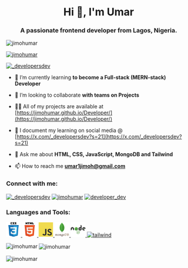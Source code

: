 <h1 align="center">Hi 👋, I'm Umar</h1>
<h3 align="center">A passionate frontend developer from Lagos, Nigeria.</h3>

<p align="left"> <img src="https://komarev.com/ghpvc/?username=jimohumar&label=Profile%20views&color=0e75b6&style=flat" alt="jimohumar" /> </p>

<p align="left"> <a href="https://github.com/ryo-ma/github-profile-trophy"><img src="https://github-profile-trophy.vercel.app/?username=jimohumar" alt="jimohumar" /></a> </p>

<p align="left"> <a href="https://twitter.com/_developersdev" target="blank"><img src="https://img.shields.io/twitter/follow/_developersdev?logo=twitter&style=for-the-badge" alt="_developersdev" /></a> </p>

- 🌱 I’m currently learning **to become a Full-stack (MERN-stack) Developer**

- 👯 I’m looking to collaborate **with teams on Projects**

- 👨‍💻 All of my projects are available at [https://jimohumar.github.io/Developer/](https://jimohumar.github.io/Developer/)

- 📝 I document my learning on social media @ [https://x.com/_developersdev?s=21](https://x.com/_developersdev?s=21)

- 💬 Ask me about **HTML, CSS, JavaScript, MongoDB and Tailwind**

- 📫 How to reach me **umar1jimoh@gmail.com**

<h3 align="left">Connect with me:</h3>
<p align="left">
<a href="https://twitter.com/_developersdev" target="blank"><img align="center" src="https://raw.githubusercontent.com/rahuldkjain/github-profile-readme-generator/master/src/images/icons/Social/twitter.svg" alt="_developersdev" height="30" width="40" /></a>
<a href="https://linkedin.com/in/jimohumar" target="blank"><img align="center" src="https://raw.githubusercontent.com/rahuldkjain/github-profile-readme-generator/master/src/images/icons/Social/linked-in-alt.svg" alt="jimohumar" height="30" width="40" /></a>
<a href="https://instagram.com/developer_dev" target="blank"><img align="center" src="https://raw.githubusercontent.com/rahuldkjain/github-profile-readme-generator/master/src/images/icons/Social/instagram.svg" alt="developer_dev" height="30" width="40" /></a>
</p>

<h3 align="left">Languages and Tools:</h3>
<p align="left"> <a href="https://www.w3schools.com/css/" target="_blank" rel="noreferrer"> <img src="https://raw.githubusercontent.com/devicons/devicon/master/icons/css3/css3-original-wordmark.svg" alt="css3" width="40" height="40"/> </a> <a href="https://www.w3.org/html/" target="_blank" rel="noreferrer"> <img src="https://raw.githubusercontent.com/devicons/devicon/master/icons/html5/html5-original-wordmark.svg" alt="html5" width="40" height="40"/> </a> <a href="https://developer.mozilla.org/en-US/docs/Web/JavaScript" target="_blank" rel="noreferrer"> <img src="https://raw.githubusercontent.com/devicons/devicon/master/icons/javascript/javascript-original.svg" alt="javascript" width="40" height="40"/> </a> <a href="https://www.mongodb.com/" target="_blank" rel="noreferrer"> <img src="https://raw.githubusercontent.com/devicons/devicon/master/icons/mongodb/mongodb-original-wordmark.svg" alt="mongodb" width="40" height="40"/> </a> <a href="https://nodejs.org" target="_blank" rel="noreferrer"> <img src="https://raw.githubusercontent.com/devicons/devicon/master/icons/nodejs/nodejs-original-wordmark.svg" alt="nodejs" width="40" height="40"/> </a> <a href="https://tailwindcss.com/" target="_blank" rel="noreferrer"> <img src="https://www.vectorlogo.zone/logos/tailwindcss/tailwindcss-icon.svg" alt="tailwind" width="40" height="40"/> </a> </p>

<p><img align="left" src="https://github-readme-stats.vercel.app/api/top-langs?username=jimohumar&show_icons=true&locale=en&layout=compact" alt="jimohumar" /></p>

<p>&nbsp;<img align="center" src="https://github-readme-stats.vercel.app/api?username=jimohumar&show_icons=true&locale=en" alt="jimohumar" /></p>

<p><img align="center" src="https://github-readme-streak-stats.herokuapp.com/?user=jimohumar&" alt="jimohumar" /></p>

